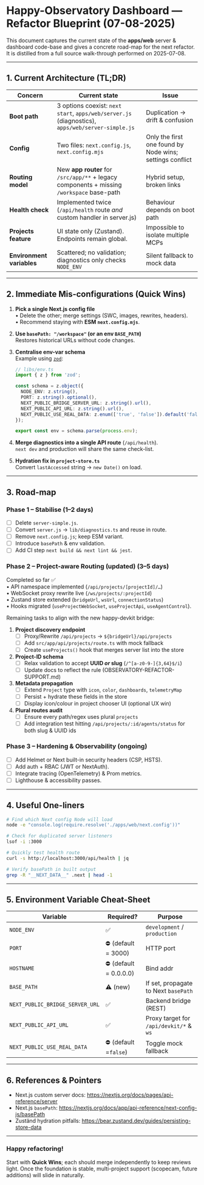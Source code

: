 # Happy-Observatory Dashboard — Refactor Blueprint (07-08-2025)

This document captures the current state of the **apps/web** server & dashboard code-base and gives a concrete road-map for the next refactor.  It is distilled from a full source walk-through performed on 2025-07-08.

---

## 1. Current Architecture (TL;DR)

| Concern | Current state | Issue |
|---------|---------------|-------|
| **Boot path** | 3 options coexist: `next start`, `apps/web/server.js` (diagnostics), `apps/web/server-simple.js` | Duplication → drift & confusion |
| **Config** | Two files: `next.config.js`, `next.config.mjs` | Only the first one found by Node wins; settings conflict |
| **Routing model** | New **app router** for `/src/app/**` + legacy components + missing `/workspace` base-path | Hybrid setup, broken links |
| **Health check** | Implemented twice (`/api/health` route *and* custom handler in server.js) | Behaviour depends on boot path |
| **Projects feature** | UI state only (Zustand). Endpoints remain global. | Impossible to isolate multiple MCPs |
| **Environment variables** | Scattered; no validation; diagnostics only checks `NODE_ENV` | Silent fallback to mock data |

---

## 2. Immediate Mis-configurations (Quick Wins)

1. **Pick a single Next.js config file**  
   • Delete the other; merge settings (SWC, images, rewrites, headers).  
   • Recommend staying with **ESM `next.config.mjs`**.

2. **Use `basePath: "/workspace"` (or an env `BASE_PATH`)**  
   Restores historical URLs without code changes.

3. **Centralise env-var schema**  
   Example using [`zod`](https://github.com/colinhacks/zod):

   ```ts
   // libs/env.ts
   import { z } from 'zod';

   const schema = z.object({
     NODE_ENV: z.string(),
     PORT: z.string().optional(),
     NEXT_PUBLIC_BRIDGE_SERVER_URL: z.string().url(),
     NEXT_PUBLIC_API_URL: z.string().url(),
     NEXT_PUBLIC_USE_REAL_DATA: z.enum(['true', 'false']).default('false'),
   });

   export const env = schema.parse(process.env);
   ```

4. **Merge diagnostics into a single API route** (`/api/health`).  
   `next dev` and production will share the same check-list.

5. **Hydration fix in `project-store.ts`**  
   Convert `lastAccessed` string → `new Date()` on load.

---

## 3. Road-map

### Phase 1 – Stabilise (1–2 days)

- [ ] Delete `server-simple.js`.  
- [ ] Convert `server.js` → `lib/diagnostics.ts` and reuse in route.  
- [ ] Remove `next.config.js`; keep ESM variant.  
- [ ] Introduce `basePath` & env validation.  
- [ ] Add CI step `next build && next lint && jest`.

### Phase 2 – Project-aware Routing (updated) (3–5 days)

Completed so far ✅  
• API namespace implemented (`/api/projects/[projectId]/…`)  
• WebSocket proxy rewrite live (`/ws/projects/:projectId`)  
• Zustand store extended (`bridgeUrl`, `wsUrl`, `connectionStatus`)  
• Hooks migrated (`useProjectWebSocket`, `useProjectApi`, `useAgentControl`).

Remaining tasks to align with the new happy-devkit bridge:

1. **Project discovery endpoint**  
   - [ ] Proxy/Rewrite `/api/projects` → `${bridgeUrl}/api/projects`  
   - [ ] Add `src/app/api/projects/route.ts` with mock fallback  
   - [ ] Create `useProjects()` hook that merges server list into the store

2. **Project-ID schema**  
   - [ ] Relax validation to accept **UUID _or_ slug** (`/^[a-z0-9-]{3,64}$/i`)  
   - [ ] Update docs to reflect the rule (OBSERVATORY-REFACTOR-SUPPORT.md)

3. **Metadata propagation**  
   - [ ] Extend `Project` type with `icon`, `color`, `dashboards`, `telemetryMap`  
   - [ ] Persist + hydrate these fields in the store  
   - [ ] Display icon/colour in project chooser UI (optional UX win)

4. **Plural routes audit**  
   - [ ] Ensure every path/regex uses plural `projects`  
   - [ ] Add integration test hitting `/api/projects/:id/agents/status` for both slug & UUID ids

### Phase 3 – Hardening & Observability (ongoing)

- [ ] Add Helmet or Next built-in security headers (CSP, HSTS).  
- [ ] Add auth + RBAC (JWT or NextAuth).  
- [ ] Integrate tracing (OpenTelemetry) & Prom metrics.  
- [ ] Lighthouse & accessibility passes.  

---

## 4. Useful One-liners

```bash
# Find which Next config Node will load
node -e "console.log(require.resolve('./apps/web/next.config'))"

# Check for duplicated server listeners
lsof -i :3000

# Quickly test health route
curl -s http://localhost:3000/api/health | jq

# Verify basePath in built output
grep -R "__NEXT_DATA__" .next | head -1
```

---

## 5. Environment Variable Cheat-Sheet

| Variable | Required? | Purpose |
|----------|-----------|---------|
| `NODE_ENV` | ✅ | `development` / `production` |
| `PORT` | ⛔ (default = 3000) | HTTP port |
| `HOSTNAME` | ⛔ (default = 0.0.0.0) | Bind addr |
| `BASE_PATH` | ⚠️ (new) | If set, propagate to Next `basePath` |
| `NEXT_PUBLIC_BRIDGE_SERVER_URL` | ✅ | Backend bridge (REST) |
| `NEXT_PUBLIC_API_URL` | ✅ | Proxy target for `/api/devkit/*` & `ws` |
| `NEXT_PUBLIC_USE_REAL_DATA` | ⛔ (default =`false`) | Toggle mock fallback |

---

## 6. References & Pointers

* Next.js custom server docs: https://nextjs.org/docs/pages/api-reference/server
* Next.js `basePath`: https://nextjs.org/docs/app/api-reference/next-config-js/basePath
* Zuständ hydration pitfalls: https://bear.zustand.dev/guides/persisting-store-data

---

### Happy refactoring!  
Start with **Quick Wins**; each should merge independently to keep reviews light.  Once the foundation is stable, multi-project support (scopecam, future additions) will slide in naturally.
